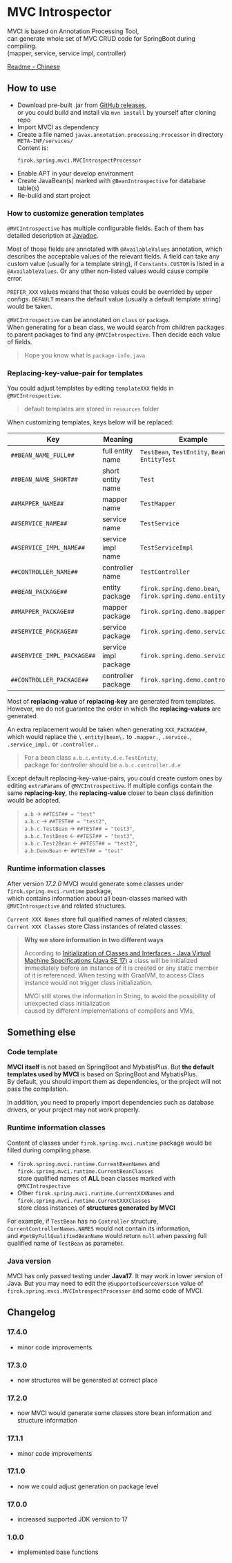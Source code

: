 # MVC Introspector

MVCI is based on Annotation Processing Tool,  
can generate whole set of MVC CRUD code for SpringBoot during compiling.  
(mapper, service, service impl, controller)

[Readme - Chinese](readme.md)

## How to use

* Download pre-built .jar from [GitHub releases](https://github.com/351768593/MVCIntrospector/releases),  
  or you could build and install via `mvn install` by yourself after cloning repo
* Import MVCI as dependency
* Create a file named `javax.annotation.processing.Processor` in directory `META-INF/services/`  
  Content is:  
  ```text
  firok.spring.mvci.MVCIntrospectProcessor
  ```
* Enable APT in your develop environment
* Create JavaBean(s) marked with `@BeanIntrospective` for database table(s)
* Re-build and start project

### How to customize generation templates

`@MVCIntrospective` has multiple configurable fields. Each of them has detailed description at [Javadoc](/src/main/java/firok/spring/mvci/MVCIntrospective.java).

Most of those fields are annotated with `@AvailableValues` annotation, which  describes the acceptable values of the relevant fields. A field can take any custom value (usually for a template string), if `Constants.CUSTOM` is listed in a `@AvailableValues`. Or any other non-listed values would cause compile error.

`PREFER_XXX` values means that those values could be overrided by upper configs. `DEFAULT` means the default value (usually a default template string) would be taken.

`@MVCIntrospective` can be annotated on `class` or `package`.  
When generating for a bean class, we would search from children packages to parent packages to find any `@MVCIntrospective`. Then decide each value of fields.

> Hope you know what is `package-info.java`

### Replacing-key-value-pair for templates

You could adjust templates by editing `templateXXX` fields in `@MVCIntrospective`.

> default templates are stored in `resources` folder

When customizing templates, keys below will be replaced:

Key | Meaning | Example
-|-|-
`##BEAN_NAME_FULL##` | full entity name | `TestBean`, `TestEntity`, `BeanTest`, `EntityTest`
`##BEAN_NAME_SHORT##` | short entity name | `Test`
`##MAPPER_NAME##` | mapper name | `TestMapper`
`##SERVICE_NAME##` | service name | `TestService`
`##SERVICE_IMPL_NAME##` | service impl name | `TestServiceImpl`
`##CONTROLLER_NAME##` | controller name | `TestController`
`##BEAN_PACKAGE##` | entity package | `firok.spring.demo.bean`, `firok.spring.demo.entity`
`##MAPPER_PACKAGE##` | mapper package | `firok.spring.demo.mapper`
`##SERVICE_PACKAGE##` | service package | `firok.spring.demo.service`
`##SERVICE_IMPL_PACKAGE##` | service impl package | `firok.spring.demo.service.impl`
`##CONTROLLER_PACKAGE##` | controller package | `firok.spring.demo.controller`

Most of **replacing-value** of **replacing-key** are generated from templates. However, we do not guarantee the order in which the **replacing-values** are generated.

An extra replacement would be taken when generating `XXX_PACKAGE##`, which would replace the `\.entity|bean\.` to `.mapper.`, `.service.`, `.service_impl.` or `.controller.`.

> For a bean class `a.b.c.entity.d.e.TestEntity`,  
> package for controller should be `a.b.c.controller.d.e`

Except default replacing-key-value-pairs, you could create custom ones by editing `extraParams` of `@MVCIntrospective`. If multiple configs contain the same **replacing-key**, the **replacing-value** closer to bean class definition would be adopted.

> `a.b` → `##TEST## = "test"`  
> `a.b.c` → `##TEST## = "test2"`,  
> `a.b.c.TestBean` → `##TEST## = "test3"`,  
> `a.b.c.TestBean` ← `##TEST## = "test3"`,  
> `a.b.c.Test2Bean` ← `##TEST## = "test2"`,  
> `a.b.DemoBean` ← `##TEST## = "test"`

### Runtime information classes

After version _17.2.0_ MVCI would generate some classes under `firok.spring.mvci.runtime` package,  
which contains information about all bean-classes marked with `@MVCIntrospective` and related structures.

`Current XXX Names` store full qualified names of related classes;  
`Current XXX Classes` store Class instances of related classes.

> **Why we store information in two different ways**
> 
> According to [Initialization of Classes and Interfaces - Java Virtual Machine Specifications (Java SE 17)](https://docs.oracle.com/javase/specs/jls/se17/html/jls-12.html#:~:text=12.4.1.%C2%A0-,When%20Initialization%20Occurs,-A%20class%20or)
> a class will be initialized immediately before an instance of it is created or any static member of it is referenced.
> When testing with GraalVM, to access Class instance would not trigger class initialization.
>
> MVCI still stores the information in String,
> to avoid the possibility of unexpected class initialization  
> caused by different implementations of compilers and VMs,

## Something else

### Code template

**MVCI itself** is not based on SpringBoot and MybatisPlus. But **the default templates used by MVCI** is based on SpringBoot and MybatisPlus.  
By default, you should import them as dependencies, or the project will not pass the compilation.

In addition, you need to properly import dependencies such as database drivers, or your project may not work properly.

### Runtime information classes

Content of classes under `firok.spring.mvci.runtime` package would be filled during compiling phase.

* `firok.spring.mvci.runtime.CurrentBeanNames` and `firok.spring.mvci.runtime.CurrentBeanClasses`  
  store qualified names of **ALL** bean classes marked with `@MVCIntrospective`
* Other `firok.spring.mvci.runtime.CurrentXXXNames` and `firok.spring.mvci.runtime.CurrentXXXClasses`  
  store class instances of **structures generated by MVCI**

For example, if `TestBean` has no `Controller` structure,  
`CurrentControllerNames.NAMES` would not contain its information,  
and `#getByFullQualifiedBeanName` would return `null` when passing full qualified name of `TestBean` as parameter.

### Java version

MVCI has only passed testing under **Java17**. It may work in lower version of Java. But you may need to edit the `@SupportedSourceVersion` value of `firok.spring.mvci.MVCIntrospectProcessor` and some code of MVCI.

## Changelog

### 17.4.0

* minor code improvements

### 17.3.0

* now structures will be generated at correct place

### 17.2.0

* now MVCI would generate some classes store bean information and structure information

### 17.1.1

* minor code improvements

### 17.1.0

* now we could adjust generation on package level

### 17.0.0

* increased supported JDK version to 17

### 1.0.0

* implemented base functions
